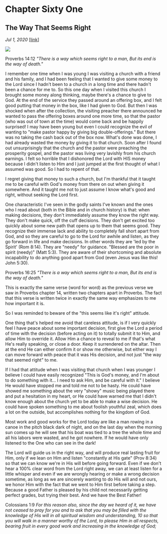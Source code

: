 # Chapter Sixty One
## The Way That Seems Right
*Jul 1, 2020*
[[link](https://nccf.church/Blog.aspx?BlogID=177)] 

![](images/177.jpg)

Proverbs 14:12 *"There is a way which seems right to a man, But its end is the way of death."*

I remember one time when I was young I was visiting a church with a friend and his family, and I had been feeling that I wanted to give some money to the Lord since I hadn't been to a church in a long time and there hadn't been a chance for me to. So this one day when I visited this church I brought some money along thinking, maybe there's a chance to give to God. At the end of the service they passed around an offering box, and I felt good putting that money in the box, like I had given to God. But then I was shocked when after the collection, the visiting preacher there announced he wanted to pass the offering boxes around one more time, so that the pastor (who was out of town at the time) would come back and be happily surprised! I may have been young but even I could recognize the evil of wanting to "make pastor happy by giving big double-offerings." But there was no taking the cash back out of the box now. What's done was done, I had already wasted the money by giving it to that church. Soon after I found out unsurprisingly that the church and the pastor were preaching the prosperity gospel, and the pastor was living very lavishly from his church earnings. I felt so horrible that I dishonored the Lord with HIS money because I didn't listen to Him and I just jumped at the first thought of what I assumed was good. So I had to repent of that.

I regret giving that money to such a church, but I'm thankful that it taught me to be careful with God's money from there on out when giving it somewhere. And it taught me not to just assume I know what's good and right, without seeking the Lord first.

One characteristic I've seen in the godly saints I've known and the ones who I read about (both in the Bible and in church history) is that: when making decisions, they don't immediately assume they know the right way. They don't make quick, off the cuff decisions. They don't get excited too quickly about some new path that opens up to them that seems good. They recognize their immense lack and ability to completely fall short apart from God, and so they are careful to go to the Lord for awhile and listen, as they go forward in life and make decisions. In other words they are 'led by the Spirit' (Rom 8:14). They are "needy" for guidance. "Blessed are the poor in spirit (needy)" (Matt 5:3). They are aware of their shortcoming and absolute incapability to do anything good apart from God (even Jesus was like this! John 5:30).

Proverbs 16:25 *"There is a way which seems right to a man, But its end is the way of death."*

This is exactly the same verse (word for word) as the previous verse we saw in Proverbs chapter 14, written two chapters apart in Proverbs. The fact that this verse is written twice in exactly the same way emphasizes to me how important it is.

So I was reminded to beware of the "this seems like it's right" attitude.

One thing that's helped me avoid that careless attitude, is if I very quickly feel I have peace about some important decision, first give the Lord a period of time with the decision (before acting on it) to totally submit it to Him, and allow Him to override it. Allow Him a chance to reveal to me if that's what He's really speaking, or close a door. Keep it surrendered on the altar. Then at the end He can either confirm it or show me otherwise, but either way I can move forward with peace that it was His decision, and not just "the way that seemed right" to me.

If I had that attitude when I was visiting that church when I was younger I believe I could have easily recognized "This is God's money, and I'm about to do something with it... I need to ask Him, and be careful with it." I believe He would have stopped me and told me not to be hasty. He could have showed me something about the very "showy" music being played there and put a hesitation in my heart, or He could have warned me that I didn't know enough about the church yet to be able to make a wise decision. He could have spoken something to me about foolish youthful zeal, which does a lot on the outside, but accomplishes nothing for the kingdom of God.

Most work and good works for the Lord today are like a man rowing in a canoe in the pitch black dark of night, and on the last day when the morning sun comes up he will see that his boat was tied to a tree the whole time and all his labors were wasted, and he got nowhere. If he would have only listened to the One who can see in the dark!

The Lord will guide us in the right way, and will produce real lasting fruit for Him, only if we lean on Him and listen "constantly at His gate" (Prov 8:34) so that we can know we're in His will before going forward. Even if we don't hear a 100% clear word from the Lord right away, we can at least listen for a little whisper and even if we are wrongly hearing or make a wrong decision sometime, as long as we are sincerely wanting to do His will and not ours, we honor Him with the fact that we went to Him first before taking a step. Because a good Father is pleased by his child not necessarily getting perfect grades, but trying their best. And we have the Best Father!

Colossians 1:9 *For this reason also, since the day we heard of it, we have not ceased to pray for you and to ask that you may be filled with the knowledge of His will in all spiritual wisdom and understanding, 10 so that you will walk in a manner worthy of the Lord, to please Him in all respects, bearing fruit in every good work and increasing in the knowledge of God;*
